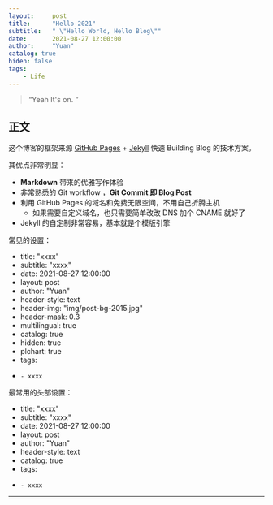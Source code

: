 ```yaml
---
layout:     post
title:      "Hello 2021"
subtitle:   " \"Hello World, Hello Blog\""
date:       2021-08-27 12:00:00
author:     "Yuan"
catalog: true
hiden: false
tags:
    - Life
---
```


> “Yeah It's on. ”

<p id = "build"></p>

## 正文

这个博客的框架来源 [GitHub Pages](https://pages.github.com/) + [Jekyll](http://jekyllrb.com/) 快速 Building Blog 的技术方案。

其优点非常明显：

* **Markdown** 带来的优雅写作体验
* 非常熟悉的 Git workflow ，**Git Commit 即 Blog Post**
* 利用 GitHub Pages 的域名和免费无限空间，不用自己折腾主机
	* 如果需要自定义域名，也只需要简单改改 DNS 加个 CNAME 就好了 
* Jekyll 的自定制非常容易，基本就是个模版引擎

常见的设置：
* title: "xxxx"
* subtitle: "xxxx"
* date:       2021-08-27 12:00:00
* layout: post
* author: "Yuan"
* header-style: text
* header-img: "img/post-bg-2015.jpg"
* header-mask:  0.3
* multilingual: true
* catalog: true
* hidden: true
* plchart: true
* tags:
*     - xxxx

最常用的头部设置：
* title: "xxxx"
* subtitle: "xxxx"
* date:       2021-08-27 12:00:00
* layout: post
* author: "Yuan"
* header-style: text
* catalog: true
* tags:
*     - xxxx

---




